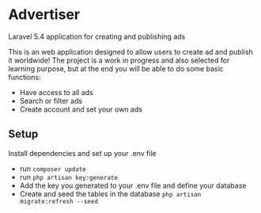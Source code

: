 # Advertiser

Laravel 5.4 application for creating and publishing ads

This is an web application designed to allow users to create ad and publish it worldwide! The project is a work in progress and also selected for learning purpose, but at the end you will be able to do some basic functions:

 - Have access to all ads
 - Search or filter ads
 - Create account and set your own ads


## Setup
Install dependencies and set up your .env file   
* run ```composer update```   
* run ```php artisan key:generate```   
* Add the key you generated to your .env file and define your database
* Create and seed the tables in the database ```php artisan migrate:refresh --seed``` 



